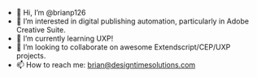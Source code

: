 - 👋 Hi, I’m @brianp126
- 👀 I’m interested in digital publishing automation, particularly in Adobe Creative Suite. 
- 🌱 I’m currently learning UXP!
- 💞️ I’m looking to collaborate on awesome Extendscript/CEP/UXP projects.
- 📫 How to reach me: brian@designtimesolutions.com

<!---
brianp126/brianp126 is a ✨ special ✨ repository because its `README.md` (this file) appears on your GitHub profile.
You can click the Preview link to take a look at your changes.
--->
